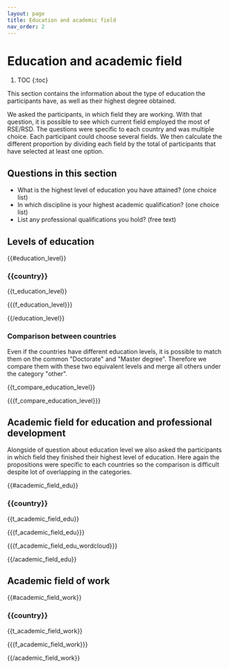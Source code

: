 ```yaml
---
layout: page
title: Education and academic field
nav_order: 2
---
```

# Education and academic field

1. TOC
{:toc}

This section contains the information about the type of education the
participants have, as well as their highest degree obtained.

We asked the participants, in which field they are working. With that question,
it is possible to see which current field employed the most of RSE/RSD. The
questions were specific to each country and was multiple choice. Each
participant could choose several fields. We then calculate the different
proportion by dividing each field by the total of participants that have
selected at least one option. 

## Questions in this section

* What is the highest level of education you have attained? (one choice list)
* In which discipline is your highest academic qualification? (one choice list)
* List any professional qualifications you hold? (free text)

## Levels of education 

{{#education_level}}

### {{country}}

{{t_education_level}}

{{{f_education_level}}}

{{/education_level}}

### Comparison between countries

Even if the countries have different education levels, it is possible to match
them on the common "Doctorate" and "Master degree". Therefore we compare them
with these two equivalent levels and merge all others under the category
"other".

{{t_compare_education_level}}

{{{f_compare_education_level}}}

## Academic field for education and professional development

Alongside of question about education level we also asked the participants in
which field they finished their highest level of education. Here again the
propositions were specific to each countries so the comparison is difficult
despite lot of overlapping in the categories. 


{{#academic_field_edu}}

### {{country}}

{{t_academic_field_edu}}

{{{f_academic_field_edu}}}

{{{f_academic_field_edu_wordcloud}}}

{{/academic_field_edu}}

## Academic field of work

{{#academic_field_work}}

### {{country}}

{{t_academic_field_work}}

{{{f_academic_field_work}}}

{{/academic_field_work}}
